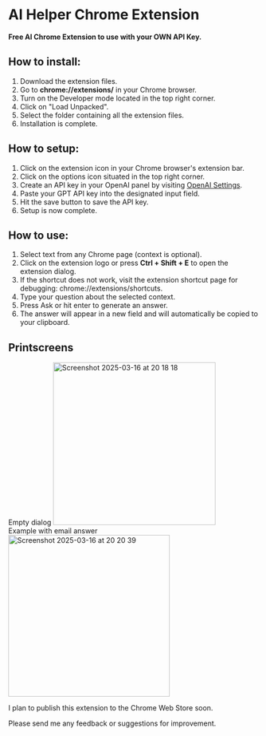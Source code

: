 
# AI Helper Chrome Extension

**Free AI Chrome Extension to use with your OWN API Key.**

## How to install:

1. Download the extension files.
2. Go to **chrome://extensions/** in your Chrome browser.
3. Turn on the Developer mode located in the top right corner.
4. Click on "Load Unpacked".
5. Select the folder containing all the extension files.
6. Installation is complete.

## How to setup:

1. Click on the extension icon in your Chrome browser's extension bar.
2. Click on the options icon situated in the top right corner.
3. Create an API key in your OpenAI panel by visiting [OpenAI Settings](https://platform.openai.com/settings/organization/api-keys).
4. Paste your GPT API key into the designated input field.
5. Hit the save button to save the API key.
6. Setup is now complete.

## How to use:

1. Select text from any Chrome page (context is optional).
2. Click on the extension logo or press **Ctrl + Shift + E** to open the extension dialog.
3. If the shortcut does not work, visit the extension shortcut page for debugging: chrome://extensions/shortcuts.
4. Type your question about the selected context.
5. Press Ask or hit enter to generate an answer.
6. The answer will appear in a new field and will automatically be copied to your clipboard.

## Printscreens
Empty dialog
<img width="326" alt="Screenshot 2025-03-16 at 20 18 18" src="https://github.com/user-attachments/assets/9aa32ef9-558b-4b28-bce3-a8e04fde1867" />
<br>
Example with email answer
<img width="324" alt="Screenshot 2025-03-16 at 20 20 39" src="https://github.com/user-attachments/assets/b8e7ea04-f320-48cd-8896-e1104eb26c65" />

I plan to publish this extension to the Chrome Web Store soon.

Please send me any feedback or suggestions for improvement.



